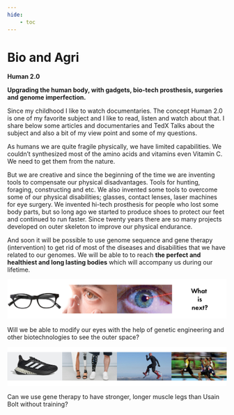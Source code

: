 ```yaml
---
hide:
    - toc
---
```


# Bio and Agri

**Human 2.0**

**Upgrading the human body, with gadgets, bio-tech prosthesis, surgeries and genome imperfection.**

Since my childhood I like to watch documentaries. The concept Human 2.0 is one of my favorite subject and I like to read, listen and watch about that. I share below some articles and documentaries and TedX Talks about the subject and also a bit of my view point and some of my questions.

As humans we are quite fragile physically, we have limited capabilities. We couldn’t synthesized most of the amino acids and vitamins even Vitamin C. We need to get them from the nature.

But we are creative and since the beginning of the time we are inventing tools to compensate our physical disadvantages. Tools for hunting, foraging, constructing and etc. We also invented some tools to overcome some of our physical disabilities; glasses, contact lenses, laser machines for eye surgery. We invented hi-tech prosthesis for people who lost some body parts, but so long ago we started to produce shoes to protect our feet and continued to run faster. Since twenty years there are so many projects developed on outer skeleton to improve our physical endurance.  

And soon it will be possible to use genome sequence and gene therapy (intervention) to get rid of most of the diseases and disabilities that we have related to our genomes. We will be able to to reach **the perfect and healthiest and long lasting bodies** which will accompany us during our lifetime.

![](../images/seeing.jpg)

Will we be able to modify our eyes with the help of genetic engineering and other biotechnologies to see the outer space?

![](../images/running.jpg)

Can we use gene therapy to have stronger, longer muscle legs than Usain Bolt without training?
